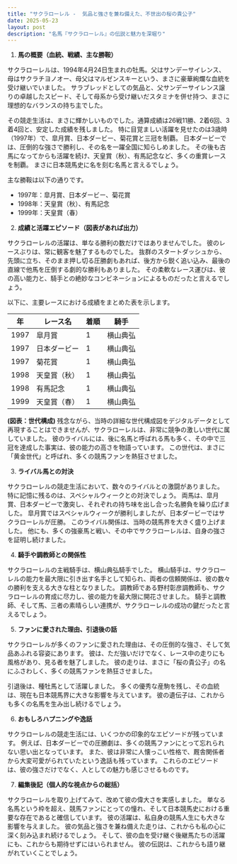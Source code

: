 ```yaml
---
title: "サクラローレル -  気品と強さを兼ね備えた、不世出の桜の貴公子"
date: 2025-05-23
layout: post
description: "名馬『サクラローレル』の伝説と魅力を深堀り"
---
```


1. **馬の概要（血統、戦績、主な勝鞍）**

サクラローレルは、1994年4月24日生まれの牡馬。父はサンデーサイレンス、母はサクラチヨノオー、母父はマルゼンスキーという、まさに豪華絢爛な血統を受け継いでいました。  サラブレッドとしての気品と、父サンデーサイレンス譲りの卓越したスピード、そして母系から受け継いだスタミナを併せ持つ、まさに理想的なバランスの持ち主でした。

その競走生活は、まさに輝かしいものでした。通算成績は26戦11勝、2着6回、3着4回と、安定した成績を残しました。  特に目覚ましい活躍を見せたのは3歳時（1997年）で、皐月賞、日本ダービー、菊花賞と三冠を制覇。  日本ダービーでは、圧倒的な強さで勝利し、その名を一躍全国に知らしめました。  その後も古馬になってからも活躍を続け、天皇賞（秋）、有馬記念など、多くの重賞レースを制覇。  まさに日本競馬史に名を刻む名馬と言えるでしょう。

主な勝鞍は以下の通りです。

* 1997年：皐月賞、日本ダービー、菊花賞
* 1998年：天皇賞（秋）、有馬記念
* 1999年：天皇賞（春）


2. **成績と活躍エピソード（図表があれば出力）**

サクラローレルの活躍は、単なる勝利の数だけではありませんでした。  彼のレースぶりは、常に観客を魅了するものでした。  抜群のスタートダッシュから、先頭に立ち、そのまま押し切る圧勝劇もあれば、後方から鋭く追い込み、最後の直線で他馬を圧倒する劇的な勝利もありました。  その柔軟なレース運びは、彼の高い能力と、騎手との絶妙なコンビネーションによるものだったと言えるでしょう。

以下に、主要レースにおける成績をまとめた表を示します。

| 年 | レース名           | 着順 | 騎手     |
|---|--------------------|-----|----------|
| 1997 | 皐月賞             | 1   | 横山典弘 |
| 1997 | 日本ダービー         | 1   | 横山典弘 |
| 1997 | 菊花賞             | 1   | 横山典弘 |
| 1998 | 天皇賞（秋）         | 1   | 横山典弘 |
| 1998 | 有馬記念           | 1   | 横山典弘 |
| 1999 | 天皇賞（春）         | 1   | 横山典弘 |


**(図表：世代構成)**  残念ながら、当時の詳細な世代構成図をデジタルデータとして再現することはできませんが、サクラローレルは、非常に競争の激しい世代に属していました。  彼のライバルには、後に名馬と呼ばれる馬も多く、その中で三冠を達成した事実は、彼の能力の高さを物語っています。  この世代は、まさに「黄金世代」と呼ばれ、多くの競馬ファンを熱狂させました。


3. **ライバル馬との対決**

サクラローレルの競走生活において、数々のライバルとの激闘がありました。  特に記憶に残るのは、スペシャルウィークとの対決でしょう。  両馬は、皐月賞、日本ダービーで激突し、それぞれの持ち味を出し合った名勝負を繰り広げました。  皐月賞ではスペシャルウィークが勝利しましたが、日本ダービーではサクラローレルが圧勝。  このライバル関係は、当時の競馬界を大きく盛り上げました。  他にも、多くの強豪馬と戦い、その中でサクラローレルは、自身の強さを証明し続けました。


4. **騎手や調教師との関係性**

サクラローレルの主戦騎手は、横山典弘騎手でした。  横山騎手は、サクラローレルの能力を最大限に引き出す名手として知られ、両者の信頼関係は、彼の数々の勝利を支える大きな柱となりました。  調教師である野村彰彦調教師も、サクラローレルの育成に尽力し、彼の能力を最大限に開花させました。  騎手と調教師、そして馬、三者の素晴らしい連携が、サクラローレルの成功の鍵だったと言えるでしょう。


5. **ファンに愛された理由、引退後の話**

サクラローレルが多くのファンに愛された理由は、その圧倒的な強さ、そして気品あふれる容姿にあります。  彼は、ただ強いだけでなく、レース中の走りにも風格があり、見る者を魅了しました。  彼の走りは、まさに「桜の貴公子」の名にふさわしく、多くの競馬ファンを熱狂させました。

引退後は、種牡馬として活躍しました。  多くの優秀な産駒を残し、その血統は、現在も日本競馬界に大きな影響を与えています。  彼の遺伝子は、これからも多くの名馬を生み出し続けるでしょう。


6. **おもしろハプニングや逸話**

サクラローレルの競走生活には、いくつかの印象的なエピソードが残っています。  例えば、日本ダービーでの圧勝劇は、多くの競馬ファンにとって忘れられない思い出となっています。  また、彼は非常に人懐っこい性格で、厩舎関係者から大変可愛がられていたという逸話も残っています。  これらのエピソードは、彼の強さだけでなく、人としての魅力も感じさせるものです。


7. **編集後記（個人的な視点からの総括）**

サクラローレルを取り上げてみて、改めて彼の偉大さを実感しました。  単なる名馬という枠を超え、競馬ファンにとっての憧れ、そして日本競馬史における重要な存在であると確信しています。  彼の活躍は、私自身の競馬人生にも大きな影響を与えました。  彼の気品と強さを兼ね備えた走りは、これからも私の心に深く刻み込まれ続けるでしょう。  そして、彼の血を受け継ぐ後継馬たちの活躍にも、これからも期待せずにはいられません。  彼の伝説は、これからも語り継がれていくことでしょう。

